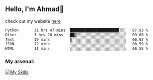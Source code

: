 
## Hello, I'm Ahmad👋

check out my website [here](https://ahmadalwi.com/)

<!--START_SECTION:waka-->

```txt
Python       31 hrs 47 mins  ██████████████████████░░░   87.93 %
Other        3 hrs 28 mins   ██▒░░░░░░░░░░░░░░░░░░░░░░   09.60 %
Text         19 mins         ▒░░░░░░░░░░░░░░░░░░░░░░░░   00.92 %
JSON         12 mins         ░░░░░░░░░░░░░░░░░░░░░░░░░   00.59 %
HTML         11 mins         ░░░░░░░░░░░░░░░░░░░░░░░░░   00.55 %
```

<!--END_SECTION:waka-->

### My arsenal:

[![My Skills](https://skillicons.dev/icons?i=js,ts,py,go,react,nextjs,svelte,nodejs,django,tailwind,html,css,sass,firebase,mongodb,postgres,mysql,redis,git,github,docker,vscode,figma,godot)](https://skillicons.dev)
